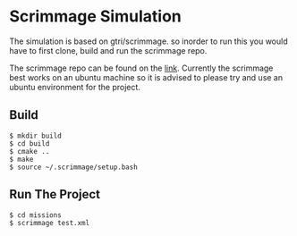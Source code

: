 # Scrimmage Simulation

The simulation is based on gtri/scrimmage. so inorder to run this you would have to first clone, build and run the scrimmage repo.

The scrimmage repo can be found on the [link](https://github.com/gtri/scrimmage). Currently the scrimmage best works on an ubuntu machine so it is advised to please try and use an ubuntu environment for the project.

## Build

    $ mkdir build
    $ cd build
    $ cmake ..
    $ make
    $ source ~/.scrimmage/setup.bash

## Run The Project

    $ cd missions
    $ scrimmage test.xml
    
